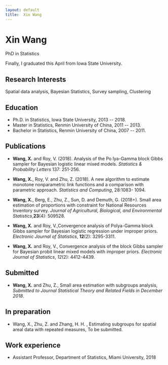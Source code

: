 ```yaml
---
layout: default
title:  Xin Wang
---
```

<h1>Xin Wang</h1>
<p>
  <span class="subtitle">PhD in Statistics</span>
</p>

Finally, I graduated this April from Iowa State University.

<!-- <iframe src="http://lanfeng.me/about/LanfengPanCV.pdf" style="width:680px; height:1800px;" frameborder="0"></iframe>
-->

## Research Interests

Spatial data analysis, Bayesian Statistics, Survey sampling, Clustering


## Education

* Ph.D. in Statistics, Iowa State University, 2013 -- 2018.
* Master in Statistics, Renmin University of China, 2011 -- 2013.
* Bachelor in Statistics, Renmin University of China, 2007 -- 2011.

## Publications

* __Wang, X.__ and Roy, V. (2018). Analysis of the Po ́lya-Gamma block Gibbs sampler for Bayesian
logistic linear mixed models. _Statistics & Probability Letters_ 137: 251-256.

* __Wang, X.__, Roy, V. and Zhu, Z. (2018). A new algorithm to estimate monotone nonparametric link functions and a comparison with parametric approach. _Statistics and Computing_, 28:1083- 1094.

* __Wang, X.__, Berg, E., Zhu, Z., Sun, D. and Demuth, G. (2018+). Small area estimation of proportions with constraint for National Resources Inventory survey. _Journal of Agricultural, Biological, and Environmental Statistics_,__23__(4): 509528.

* __Wang, X.__ and Roy, V.,Convergence analysis of Polya-Gamma block Gibbs sampler for Bayesian logistic regression under improper priors. _Electronic Journal of Statistics_, __12__(2): 3295-3311.

* __Wang, X.__ and Roy, V., Convergence analysis of the block Gibbs sampler for Bayesian probit linear mixed models with improper priors. _Electronic Journal of Statistics_, _12_(2): 4412-4439.

## Submitted

* __Wang, X.__ and Zhu, Z., Small area estimation with subgroups analysis, _Submitted to Journal Statistical Theory and Related Fields in December 2018_.

## In preparation
* Wang, X., Zhu, Z. and Zhang, H. H. , Estimating subgroups for spatial areal data with repeated measures, To be submitted.

## Work experience

* Assistant Professor, Department of Statistics, Miami University, 2018


<br/><br/>

<!--
<div id="disqus_thread"></div>
<script>
    /**
     *  RECOMMENDED CONFIGURATION VARIABLES: EDIT AND UNCOMMENT THE SECTION BELOW TO INSERT DYNAMIC VALUES FROM YOUR PLATFORM OR CMS.
     *  LEARN WHY DEFINING THESE VARIABLES IS IMPORTANT: https://disqus.com/admin/universalcode/#configuration-variables
     */

    var disqus_config = function () {
        this.page.url = "{{site.url}}";  // Replace PAGE_URL with your page's canonical URL variable
        this.page.identifier = "/"; // Replace PAGE_IDENTIFIER with your page's unique identifier variable
    };

    (function() {  // DON'T EDIT BELOW THIS LINE
        var d = document, s = d.createElement('script');

        s.src = '//lanfeng.disqus.com/embed.js';

        s.setAttribute('data-timestamp', +new Date());
        (d.head || d.body).appendChild(s);
    })();
</script>
<noscript>Please enable JavaScript to view the <a href="https://disqus.com/?ref_noscript" rel="nofollow">comments powered by Disqus.</a></noscript>

-->
